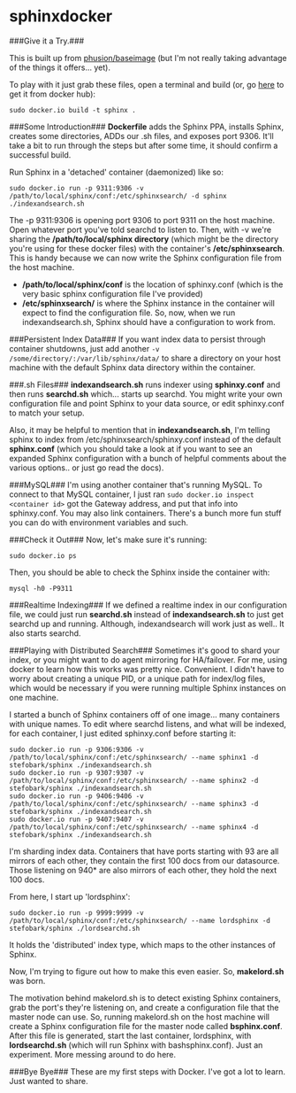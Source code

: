 sphinxdocker
============

###Give it a Try.###

This is built up from [phusion/baseimage](https://registry.hub.docker.com/u/phusion/baseimage/) (but I'm not really taking advantage of the things it offers... yet).

To play with it just grab these files, open a terminal and build (or, go [here](https://registry.hub.docker.com/u/stefobark/sphinxdocker/) to get it from docker hub):

```
sudo docker.io build -t sphinx . 
```
###Some Introduction###
**Dockerfile**  adds the Sphinx PPA, installs Sphinx, creates some directories, ADDs our .sh files, and exposes port 9306. It'll take a bit to run through the steps but after some time, it should confirm a successful build. 

Run Sphinx in a 'detached' container (daemonized) like so:
```
sudo docker.io run -p 9311:9306 -v /path/to/local/sphinx/conf:/etc/sphinxsearch/ -d sphinx ./indexandsearch.sh
```

The -p 9311:9306 is opening port 9306 to port 9311 on the host machine. Open whatever port you've told searchd to listen to. Then, with -v we're sharing the **/path/to/local/sphinx directory** (which might be the directory you're using for these docker files) with the container's **/etc/sphinxsearch**. This is handy because we can now write the Sphinx configuration file from the host machine.

* **/path/to/local/sphinx/conf** is the location of sphinxy.conf (which is the very basic sphinx configuration file I've provided)
* **/etc/sphinxsearch/** is where the Sphinx instance in the container will expect to find the configuration file. So, now, when we run indexandsearch.sh, Sphinx should have a configuration to work from.

###Persistent Index Data###
If you want index data to persist through container shutdowns, just add another ```-v /some/directory/:/var/lib/sphinx/data/``` to share a directory on your host machine with the default Sphinx data directory within the container.

###.sh Files###
**indexandsearch.sh** runs indexer using **sphinxy.conf** and then runs **searchd.sh** which... starts up searchd.
You might write your own configuration file and point Sphinx to your data source, or edit sphinxy.conf to match your setup. 

Also, it may be helpful to mention that in **indexandsearch.sh**, I'm telling sphinx to index from /etc/sphinxsearch/sphinxy.conf instead of the default **sphinx.conf** (which you should take a look at if you want to see an expanded Sphinx configuration with a bunch of helpful comments about the various options.. or just go read the docs).

###MySQL###
I'm using another container that's running MySQL. To connect to that MySQL container, I just ran ```sudo docker.io inspect <container id>``` got the Gateway address, and put that info into sphinxy.conf. You may also link containers. There's a bunch more fun stuff you can do with environment variables and such.

###Check it Out###
Now, let's make sure it's running:

```sudo docker.io ps```

Then, you should be able to check the Sphinx inside the container with:

```mysql -h0 -P9311```


###Realtime Indexing###
If we defined a realtime index in our configuration file, we could just run **searchd.sh** instead of **indexandsearch.sh** to just get searchd up and running. Although, indexandsearch will work just as well.. It also starts searchd.

###Playing with Distributed Search###
Sometimes it's good to shard your index, or you might want to do agent mirroring for HA/failover. For me, using docker to learn how this works was pretty nice. Convenient. I didn't have to worry about creating a unique PID, or a unique path for index/log files, which would be necessary if you were running multiple Sphinx instances on one machine. 

I started a bunch of Sphinx containers off of one image... many containers with unique names. To edit where searchd listens, and what will be indexed, for each container, I just edited sphinxy.conf before starting it:
```
sudo docker.io run -p 9306:9306 -v /path/to/local/sphinx/conf:/etc/sphinxsearch/ --name sphinx1 -d stefobark/sphinx ./indexandsearch.sh
sudo docker.io run -p 9307:9307 -v /path/to/local/sphinx/conf:/etc/sphinxsearch/ --name sphinx2 -d stefobark/sphinx ./indexandsearch.sh
sudo docker.io run -p 9406:9406 -v /path/to/local/sphinx/conf:/etc/sphinxsearch/ --name sphinx3 -d stefobark/sphinx ./indexandsearch.sh
sudo docker.io run -p 9407:9407 -v /path/to/local/sphinx/conf:/etc/sphinxsearch/ --name sphinx4 -d stefobark/sphinx ./indexandsearch.sh
```

I'm sharding index data. Containers that have ports starting with 93 are all mirrors of each other, they contain the first 100 docs from our datasource. Those listening on 940* are also mirrors of each other, they hold the next 100 docs.

From here, I start up 'lordsphinx':
```
sudo docker.io run -p 9999:9999 -v /path/to/local/sphinx/conf:/etc/sphinxsearch/ --name lordsphinx -d stefobark/sphinx ./lordsearchd.sh
```

It holds the 'distributed' index type, which maps to the other instances of Sphinx. 

Now, I'm trying to figure out how to make this even easier. So, **makelord.sh** was born.

The motivation behind makelord.sh is to detect existing Sphinx containers, grab the port's they're listening on, and create a configuration file that the master node can use. So, running makelord.sh on the host machine will create a Sphinx configuration file for the master node called **bsphinx.conf**. After this file is generated, start the last container, lordsphinx, with **lordsearchd.sh** (which will run Sphinx with bashsphinx.conf). Just an experiment. More messing around to do here.

###Bye Bye###
These are my first steps with Docker. I've got a lot to learn. Just wanted to share.

